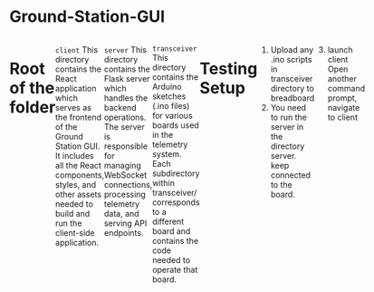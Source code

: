 # Ground-Station-GUI
<div style="display: flex; flex-direction: row;">

# Root of the folder
```
├── client
    ├──src
    ├──public
├── server
    ├──app.py
    ├──venv
├── transceiver
└── README.md
```
```client``` 
This directory contains the React application which serves as the frontend of the Ground Station GUI. It includes all the React components, styles, and other assets needed to build and run the client-side application.

```server```
This directory contains the Flask server which handles the backend operations. The server is responsible for managing WebSocket connections, processing telemetry data, and serving API endpoints.

```transceiver```
This directory contains the Arduino sketches (.ino files) for various boards used in the telemetry system. Each subdirectory within transceiver/ corresponds to a different board and contains the code needed to operate that board.

# Testing Setup

1. Upload any .ino scripts in transceiver directory to breadboard
2. You need to run the server in the directory server. keep connected to the board.
```
source venv/Scripts/ativate
run server.py
```
3. launch client <br>
Open another command prompt, navigate to client<br>
```
npm start
```
